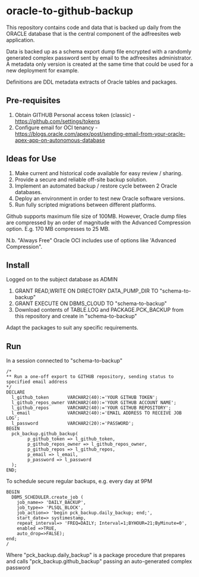 # oracle-to-github-backup
This repository contains code and data that is backed up daily from the ORACLE database that is the central component of the adfreesites web application.

Data is backed up as a schema export dump file encrypted with a randomly generated complex password sent by email to the adfreesites administrator.
A metadata only version is created at the same time that could be used for a new deployment for example.

Definitions are DDL metadata extracts of Oracle tables and packages.

## Pre-requisites
1. Obtain GITHUB Personal access token (classic) - https://github.com/settings/tokens
2. Configure email for OCI tenancy - https://blogs.oracle.com/apex/post/sending-email-from-your-oracle-apex-app-on-autonomous-database

## Ideas for Use
1. Make current and historical code available for easy review / sharing.
2. Provide a secure and reliable off-site backup solution. 
3. Implement an automated backup / restore cycle between 2 Oracle databases.
4. Deploy an environment in order to test new Oracle software versions.
5. Run fully scripted migrations between different platforms.

Github supports maximum file size of 100MB. However, Oracle dump files are compressed by an order of magnitude with the Advanced Compression option. E.g. 170 MB compresses to 25 MB.

N.b. "Always Free" Oracle OCI includes use of options like 'Advanced Compression".

## Install
Logged on to the subject database as ADMIN
1. GRANT READ,WRITE ON DIRECTORY DATA_PUMP_DIR TO "schema-to-backup"
2. GRANT EXECUTE ON DBMS_CLOUD TO "schema-to-backup"
3. Download contents of TABLE.LOG and PACKAGE.PCK_BACKUP from this repository and create in "schema-to-backup"

Adapt the packages to suit any specific requirements.

## Run
In a session connected to "schema-to-backup"
```
/*
** Run a one-off export to GITHUB repository, sending status to specified email address
*/
DECLARE
  l_github_token       VARCHAR2(40):='YOUR GITHUB TOKEN'; 
  l_github_repos_owner VARCHAR2(40):='YOUR GITHUB ACCOUNT NAME';
  l_github_repos       VARCHAR2(40):='YOUR GITHUB REPOSITORY';
  l_email              VARCHAR2(40):='EMAIL ADDRESS TO RECEIVE JOB LOG';  
  l_password           VARCHAR2(20):='PASSWORD';
BEGIN 
  pck_backup.github_backup(
        p_github_token => l_github_token,
        p_github_repos_owner => l_github_repos_owner,
        p_github_repos => l_github_repos,
        p_email => l_email,
        p_password => l_password
  );
END;
```
To schedule secure regular backups, e.g. every day at 9PM
```
BEGIN
  DBMS_SCHEDULER.create_job (
    job_name=> 'DAILY_BACKUP',
    job_type=> 'PLSQL_BLOCK',
    job_action=> 'begin pck_backup.daily_backup; end;',
    start_date=> systimestamp,
    repeat_interval=> 'FREQ=DAILY; Interval=1;BYHOUR=21;ByMinute=0',
    enabled =>TRUE,
    auto_drop=>FALSE);
end;
/
```
Where "pck_backup.daily_backup" is a package procedure that prepares and calls "pck_backup.github_backup" passing an auto-generated complex password
